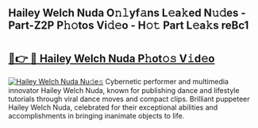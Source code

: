 ## Hailey Welch Nuda O𝚗𝚕yf𝚊ns L𝚎a𝚔ed N𝚞𝚍es - Part-Z2P P𝚑𝚘tos Vi𝚍𝚎o - H𝚘𝚝 Part L𝚎a𝚔s reBc1

# <h2><a href="http://kfahbc.oniu.top/?m=Hailey+Welch+Nuda">🔗👉 🔴 Hailey Welch Nuda P𝚑ot𝚘𝚜 V𝚒d𝚎o</a></h2>

[![Hailey Welch Nuda Nu𝚍e𝚜](https://i.imgur.com/0qMVB7G.gif)](http://kfahbc.oniu.top/?m=Hailey+Welch+Nuda)
Cybernetic performer and multimedia innovator Hailey Welch Nuda, known for publishing dance and lifestyle tutorials through viral dance moves and compact clips. Brilliant puppeteer Hailey Welch Nuda, celebrated for their exceptional abilities and accomplishments in bringing inanimate objects to life.  
